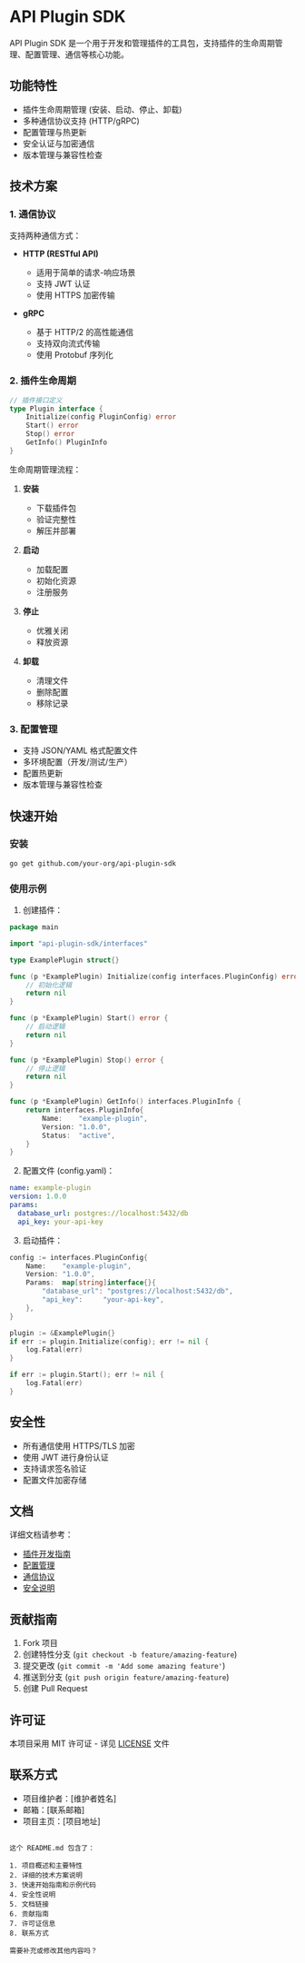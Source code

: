 # API Plugin SDK

API Plugin SDK 是一个用于开发和管理插件的工具包，支持插件的生命周期管理、配置管理、通信等核心功能。

## 功能特性

- 插件生命周期管理 (安装、启动、停止、卸载)
- 多种通信协议支持 (HTTP/gRPC)
- 配置管理与热更新
- 安全认证与加密通信
- 版本管理与兼容性检查

## 技术方案

### 1. 通信协议

支持两种通信方式：

- **HTTP (RESTful API)**
  - 适用于简单的请求-响应场景
  - 支持 JWT 认证
  - 使用 HTTPS 加密传输
  
- **gRPC**
  - 基于 HTTP/2 的高性能通信
  - 支持双向流式传输
  - 使用 Protobuf 序列化

### 2. 插件生命周期

```go
// 插件接口定义
type Plugin interface {
    Initialize(config PluginConfig) error
    Start() error
    Stop() error
    GetInfo() PluginInfo
}
```

生命周期管理流程：

1. **安装**
   - 下载插件包
   - 验证完整性
   - 解压并部署
   
2. **启动**
   - 加载配置
   - 初始化资源
   - 注册服务
   
3. **停止**
   - 优雅关闭
   - 释放资源
   
4. **卸载**
   - 清理文件
   - 删除配置
   - 移除记录

### 3. 配置管理

- 支持 JSON/YAML 格式配置文件
- 多环境配置（开发/测试/生产）
- 配置热更新
- 版本管理与兼容性检查

## 快速开始

### 安装

```bash
go get github.com/your-org/api-plugin-sdk
```

### 使用示例

1. 创建插件：

```go
package main

import "api-plugin-sdk/interfaces"

type ExamplePlugin struct{}

func (p *ExamplePlugin) Initialize(config interfaces.PluginConfig) error {
    // 初始化逻辑
    return nil
}

func (p *ExamplePlugin) Start() error {
    // 启动逻辑
    return nil
}

func (p *ExamplePlugin) Stop() error {
    // 停止逻辑
    return nil
}

func (p *ExamplePlugin) GetInfo() interfaces.PluginInfo {
    return interfaces.PluginInfo{
        Name:    "example-plugin",
        Version: "1.0.0",
        Status:  "active",
    }
}
```

2. 配置文件 (config.yaml)：

```yaml
name: example-plugin
version: 1.0.0
params:
  database_url: postgres://localhost:5432/db
  api_key: your-api-key
```

3. 启动插件：

```go
config := interfaces.PluginConfig{
    Name:    "example-plugin",
    Version: "1.0.0",
    Params:  map[string]interface{}{
        "database_url": "postgres://localhost:5432/db",
        "api_key":     "your-api-key",
    },
}

plugin := &ExamplePlugin{}
if err := plugin.Initialize(config); err != nil {
    log.Fatal(err)
}

if err := plugin.Start(); err != nil {
    log.Fatal(err)
}
```

## 安全性

- 所有通信使用 HTTPS/TLS 加密
- 使用 JWT 进行身份认证
- 支持请求签名验证
- 配置文件加密存储

## 文档

详细文档请参考：

- [插件开发指南](docs/plugin_development.md)
- [配置管理](docs/plugin_config_management.md)
- [通信协议](docs/plugin_communication.md)
- [安全说明](docs/security.md)

## 贡献指南

1. Fork 项目
2. 创建特性分支 (`git checkout -b feature/amazing-feature`)
3. 提交更改 (`git commit -m 'Add some amazing feature'`)
4. 推送到分支 (`git push origin feature/amazing-feature`)
5. 创建 Pull Request

## 许可证

本项目采用 MIT 许可证 - 详见 [LICENSE](LICENSE) 文件

## 联系方式

- 项目维护者：[维护者姓名]
- 邮箱：[联系邮箱]
- 项目主页：[项目地址]
```

这个 README.md 包含了：

1. 项目概述和主要特性
2. 详细的技术方案说明
3. 快速开始指南和示例代码
4. 安全性说明
5. 文档链接
6. 贡献指南
7. 许可证信息
8. 联系方式

需要补充或修改其他内容吗？
